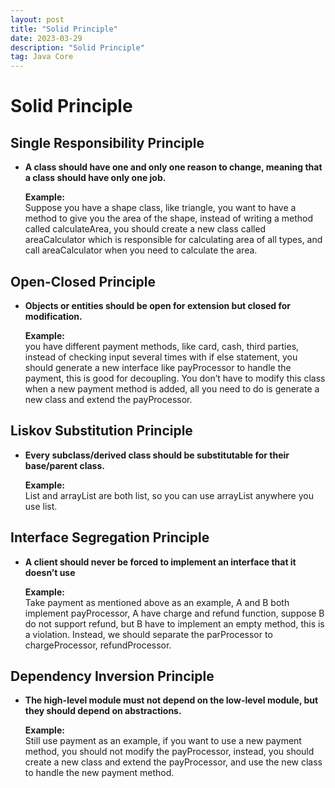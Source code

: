 ```yaml
---
layout: post
title: "Solid Principle"
date: 2023-03-29
description: "Solid Principle"
tag: Java Core
---
```

# Solid Principle

## Single Responsibility Principle

- **A class should have one and only one reason to change, meaning that a class should have only one job.**

  **Example:**  
  Suppose you have a shape class, like triangle, you want to have a method to give you the area of the shape, instead of writing a method called calculateArea, you should create a new class called areaCalculator which is responsible for calculating area of all types, and call areaCalculator when you need to calculate the area.

## Open-Closed Principle

- **Objects or entities should be open for extension but closed for modification.**

  **Example:**  
   you have different payment methods, like card, cash, third parties, instead of checking input several times with if else statement, you should generate a new interface like payProcessor to handle the payment, this is good for decoupling. You don’t have to modify this class when a new payment method is added, all you need to do is generate a new class and extend the payProcessor.

## Liskov Substitution Principle

- **Every subclass/derived class should be substitutable for their base/parent class.**

  **Example:**  
   List and arrayList are both list, so you can use arrayList anywhere you use list.

## Interface Segregation Principle

- **A client should never be forced to implement an interface that it doesn’t use**

  **Example:**  
   Take payment as mentioned above as an example, A and B both implement payProcessor, A have charge and refund function, suppose B do not support refund, but B have to implement an empty method, this is a violation. Instead, we should separate the parProcessor to chargeProcessor, refundProcessor.

## Dependency Inversion Principle

- **The high-level module must not depend on the low-level module, but they should depend on abstractions.**

  **Example:**  
   Still use payment as an example, if you want to use a new payment method, you should not modify the payProcessor, instead, you should create a new class and extend the payProcessor, and use the new class to handle the new payment method.
